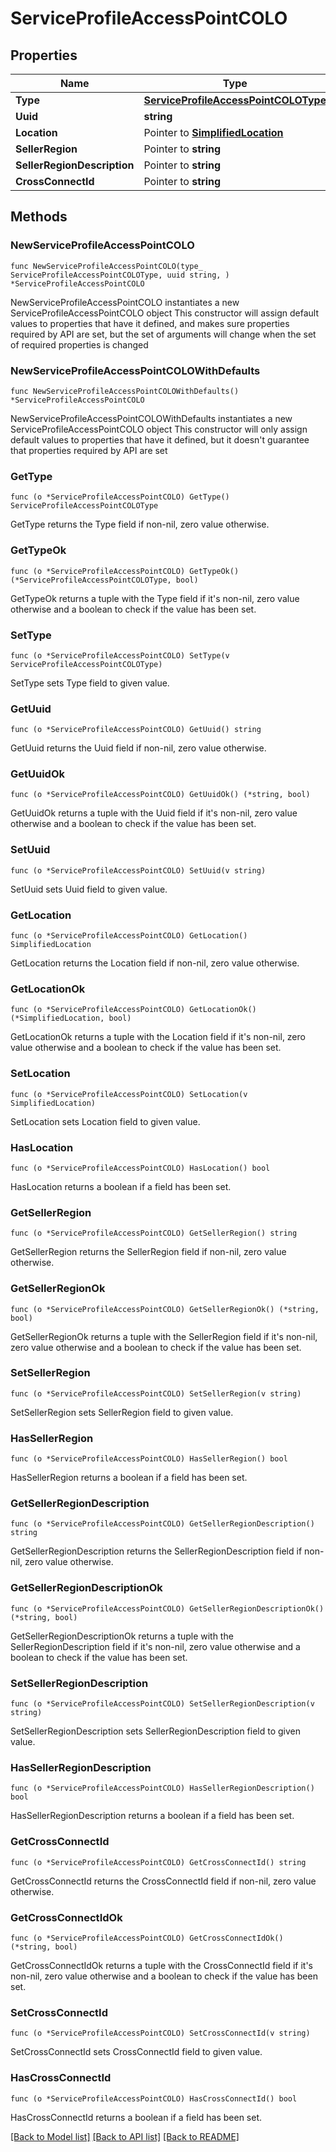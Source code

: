 # ServiceProfileAccessPointCOLO

## Properties

Name | Type | Description | Notes
------------ | ------------- | ------------- | -------------
**Type** | [**ServiceProfileAccessPointCOLOType**](ServiceProfileAccessPointCOLOType.md) |  | 
**Uuid** | **string** |  | 
**Location** | Pointer to [**SimplifiedLocation**](SimplifiedLocation.md) |  | [optional] 
**SellerRegion** | Pointer to **string** |  | [optional] 
**SellerRegionDescription** | Pointer to **string** |  | [optional] 
**CrossConnectId** | Pointer to **string** |  | [optional] 

## Methods

### NewServiceProfileAccessPointCOLO

`func NewServiceProfileAccessPointCOLO(type_ ServiceProfileAccessPointCOLOType, uuid string, ) *ServiceProfileAccessPointCOLO`

NewServiceProfileAccessPointCOLO instantiates a new ServiceProfileAccessPointCOLO object
This constructor will assign default values to properties that have it defined,
and makes sure properties required by API are set, but the set of arguments
will change when the set of required properties is changed

### NewServiceProfileAccessPointCOLOWithDefaults

`func NewServiceProfileAccessPointCOLOWithDefaults() *ServiceProfileAccessPointCOLO`

NewServiceProfileAccessPointCOLOWithDefaults instantiates a new ServiceProfileAccessPointCOLO object
This constructor will only assign default values to properties that have it defined,
but it doesn't guarantee that properties required by API are set

### GetType

`func (o *ServiceProfileAccessPointCOLO) GetType() ServiceProfileAccessPointCOLOType`

GetType returns the Type field if non-nil, zero value otherwise.

### GetTypeOk

`func (o *ServiceProfileAccessPointCOLO) GetTypeOk() (*ServiceProfileAccessPointCOLOType, bool)`

GetTypeOk returns a tuple with the Type field if it's non-nil, zero value otherwise
and a boolean to check if the value has been set.

### SetType

`func (o *ServiceProfileAccessPointCOLO) SetType(v ServiceProfileAccessPointCOLOType)`

SetType sets Type field to given value.


### GetUuid

`func (o *ServiceProfileAccessPointCOLO) GetUuid() string`

GetUuid returns the Uuid field if non-nil, zero value otherwise.

### GetUuidOk

`func (o *ServiceProfileAccessPointCOLO) GetUuidOk() (*string, bool)`

GetUuidOk returns a tuple with the Uuid field if it's non-nil, zero value otherwise
and a boolean to check if the value has been set.

### SetUuid

`func (o *ServiceProfileAccessPointCOLO) SetUuid(v string)`

SetUuid sets Uuid field to given value.


### GetLocation

`func (o *ServiceProfileAccessPointCOLO) GetLocation() SimplifiedLocation`

GetLocation returns the Location field if non-nil, zero value otherwise.

### GetLocationOk

`func (o *ServiceProfileAccessPointCOLO) GetLocationOk() (*SimplifiedLocation, bool)`

GetLocationOk returns a tuple with the Location field if it's non-nil, zero value otherwise
and a boolean to check if the value has been set.

### SetLocation

`func (o *ServiceProfileAccessPointCOLO) SetLocation(v SimplifiedLocation)`

SetLocation sets Location field to given value.

### HasLocation

`func (o *ServiceProfileAccessPointCOLO) HasLocation() bool`

HasLocation returns a boolean if a field has been set.

### GetSellerRegion

`func (o *ServiceProfileAccessPointCOLO) GetSellerRegion() string`

GetSellerRegion returns the SellerRegion field if non-nil, zero value otherwise.

### GetSellerRegionOk

`func (o *ServiceProfileAccessPointCOLO) GetSellerRegionOk() (*string, bool)`

GetSellerRegionOk returns a tuple with the SellerRegion field if it's non-nil, zero value otherwise
and a boolean to check if the value has been set.

### SetSellerRegion

`func (o *ServiceProfileAccessPointCOLO) SetSellerRegion(v string)`

SetSellerRegion sets SellerRegion field to given value.

### HasSellerRegion

`func (o *ServiceProfileAccessPointCOLO) HasSellerRegion() bool`

HasSellerRegion returns a boolean if a field has been set.

### GetSellerRegionDescription

`func (o *ServiceProfileAccessPointCOLO) GetSellerRegionDescription() string`

GetSellerRegionDescription returns the SellerRegionDescription field if non-nil, zero value otherwise.

### GetSellerRegionDescriptionOk

`func (o *ServiceProfileAccessPointCOLO) GetSellerRegionDescriptionOk() (*string, bool)`

GetSellerRegionDescriptionOk returns a tuple with the SellerRegionDescription field if it's non-nil, zero value otherwise
and a boolean to check if the value has been set.

### SetSellerRegionDescription

`func (o *ServiceProfileAccessPointCOLO) SetSellerRegionDescription(v string)`

SetSellerRegionDescription sets SellerRegionDescription field to given value.

### HasSellerRegionDescription

`func (o *ServiceProfileAccessPointCOLO) HasSellerRegionDescription() bool`

HasSellerRegionDescription returns a boolean if a field has been set.

### GetCrossConnectId

`func (o *ServiceProfileAccessPointCOLO) GetCrossConnectId() string`

GetCrossConnectId returns the CrossConnectId field if non-nil, zero value otherwise.

### GetCrossConnectIdOk

`func (o *ServiceProfileAccessPointCOLO) GetCrossConnectIdOk() (*string, bool)`

GetCrossConnectIdOk returns a tuple with the CrossConnectId field if it's non-nil, zero value otherwise
and a boolean to check if the value has been set.

### SetCrossConnectId

`func (o *ServiceProfileAccessPointCOLO) SetCrossConnectId(v string)`

SetCrossConnectId sets CrossConnectId field to given value.

### HasCrossConnectId

`func (o *ServiceProfileAccessPointCOLO) HasCrossConnectId() bool`

HasCrossConnectId returns a boolean if a field has been set.


[[Back to Model list]](../README.md#documentation-for-models) [[Back to API list]](../README.md#documentation-for-api-endpoints) [[Back to README]](../README.md)


